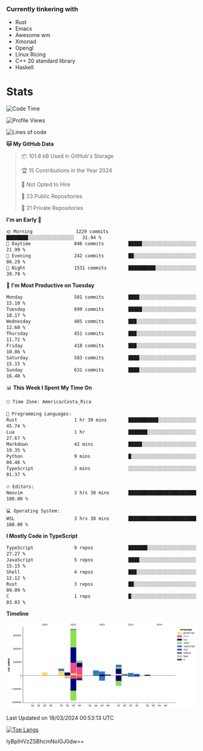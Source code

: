 ### Currently tinkering with
 - Rust
 - Emacs
 - Awesome wm
 - Xmonad
 - Opengl
 - Linux Ricing
 - C++ 20 standard library
 - Haskell

# Stats
<!--START_SECTION:waka-->
![Code Time](http://img.shields.io/badge/Code%20Time-853%20hrs%2049%20mins-blue)

![Profile Views](http://img.shields.io/badge/Profile%20Views-0-blue)

![Lines of code](https://img.shields.io/badge/From%20Hello%20World%20I%27ve%20Written-755.1%20thousand%20lines%20of%20code-blue)

**🐱 My GitHub Data** 

> 📦 101.8 kB Used in GitHub's Storage 
 > 
> 🏆 15 Contributions in the Year 2024
 > 
> 🚫 Not Opted to Hire
 > 
> 📜 23 Public Repositories 
 > 
> 🔑 21 Private Repositories 
 > 
**I'm an Early 🐤** 

```text
🌞 Morning                1229 commits        ████████░░░░░░░░░░░░░░░░░   31.94 % 
🌆 Daytime                846 commits         █████░░░░░░░░░░░░░░░░░░░░   21.99 % 
🌃 Evening                242 commits         ██░░░░░░░░░░░░░░░░░░░░░░░   06.29 % 
🌙 Night                  1531 commits        ██████████░░░░░░░░░░░░░░░   39.79 % 
```
📅 **I'm Most Productive on Tuesday** 

```text
Monday                   581 commits         ████░░░░░░░░░░░░░░░░░░░░░   15.10 % 
Tuesday                  699 commits         █████░░░░░░░░░░░░░░░░░░░░   18.17 % 
Wednesday                485 commits         ███░░░░░░░░░░░░░░░░░░░░░░   12.60 % 
Thursday                 451 commits         ███░░░░░░░░░░░░░░░░░░░░░░   11.72 % 
Friday                   418 commits         ███░░░░░░░░░░░░░░░░░░░░░░   10.86 % 
Saturday                 583 commits         ████░░░░░░░░░░░░░░░░░░░░░   15.15 % 
Sunday                   631 commits         ████░░░░░░░░░░░░░░░░░░░░░   16.40 % 
```


📊 **This Week I Spent My Time On** 

```text
🕑︎ Time Zone: America/Costa_Rica

💬 Programming Languages: 
Rust                     1 hr 39 mins        ███████████░░░░░░░░░░░░░░   45.74 % 
Lua                      1 hr                ███████░░░░░░░░░░░░░░░░░░   27.67 % 
Markdown                 42 mins             █████░░░░░░░░░░░░░░░░░░░░   19.35 % 
Python                   9 mins              █░░░░░░░░░░░░░░░░░░░░░░░░   04.48 % 
TypeScript               3 mins              ░░░░░░░░░░░░░░░░░░░░░░░░░   01.37 % 

🔥 Editors: 
Neovim                   3 hrs 38 mins       █████████████████████████   100.00 % 

💻 Operating System: 
WSL                      3 hrs 38 mins       █████████████████████████   100.00 % 
```

**I Mostly Code in TypeScript** 

```text
TypeScript               9 repos             ███████░░░░░░░░░░░░░░░░░░   27.27 % 
JavaScript               5 repos             ████░░░░░░░░░░░░░░░░░░░░░   15.15 % 
Shell                    4 repos             ███░░░░░░░░░░░░░░░░░░░░░░   12.12 % 
Rust                     3 repos             ██░░░░░░░░░░░░░░░░░░░░░░░   09.09 % 
C                        1 repo              █░░░░░░░░░░░░░░░░░░░░░░░░   03.03 % 
```



**Timeline**

![Lines of Code chart](https://raw.githubusercontent.com/PandeCode/PandeCode/main/assets/bar_graph.png)


 Last Updated on 18/03/2024 00:53:13 UTC
<!--END_SECTION:waka-->
<!-- 
[![PandeCode's GitHub stats](https://github-readme-stats.vercel.app/api?username=PandeCode&theme=dracula&hide_border=true&show_icons=true)](https://github.com/anuraghazra/github-readme-stats)
-->
[![Top Langs](https://github-readme-stats.vercel.app/api/top-langs/?username=PandeCode&layout=compact&theme=dracula&hide_border=true)](https://github.com/anuraghazra/github-readme-stats)

IyBpIHVzZSBhcmNoIGJ0dw==
